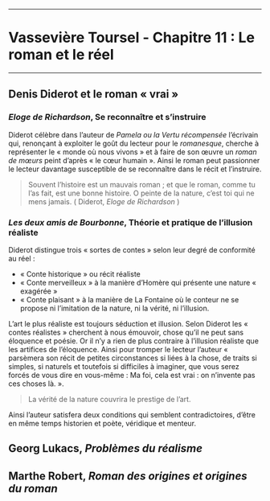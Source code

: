 ***
# Vassevière Toursel - Chapitre 11 : Le roman et le réel
***
## Denis Diderot et le roman « vrai »

### *Eloge de Richardson*, Se reconnaître et s’instruire

Diderot célèbre dans l’auteur de *Pamela ou la Vertu récompensée* l’écrivain qui, renonçant à exploiter le goût du lecteur pour le *romanesque*, cherche à représenter le « monde où nous vivons » et à faire de son œuvre un *roman de mœurs* peint d’après « le cœur humain ». Ainsi le roman peut passionner le lecteur davantage susceptible de se reconnaître dans le récit et l’instruire.

> Souvent l’histoire est un mauvais roman ; et que le roman, comme tu l’as fait, est une bonne histoire. O peinte de la nature, c’est toi qui ne mens jamais. ( Diderot, *Eloge de Richardson* )

### *Les deux amis de Bourbonne*, Théorie et pratique de l’illusion réaliste 

Diderot distingue trois « sortes de contes » selon leur degré de conformité au réel : 
- « Conte historique » ou récit réaliste
- « Conte merveilleux » à la manière d’Homère qui présente une nature « exagérée »
- « Conte plaisant » à la manière de La Fontaine où le conteur ne se propose ni l’imitation de la nature, ni la vérité, ni l’illusion.

L’art le plus réaliste est toujours séduction et illusion. Selon Diderot les « contes réalistes » cherchent à nous émouvoir, chose qu’il ne peut sans éloquence et poésie. Or il n’y a rien de plus contraire à l’illusion réaliste que les artifices de l’éloquence. Ainsi pour tromper le lecteur l’auteur « parsèmera son récit de petites circonstances si liées à la chose, de traits si simples, si naturels et toutefois si difficiles à imaginer, que vous serez forcés de vous dire en vous-même : Ma foi, cela est vrai : on n’invente pas ces choses là. ». 

> La vérité de la nature couvrira le prestige de l’art. 

Ainsi l’auteur satisfera deux conditions qui semblent contradictoires, d’être en même temps historien et poète, véridique et menteur.

## Georg Lukacs, *Problèmes du réalisme*

## Marthe Robert, *Roman des origines et origines du roman*


